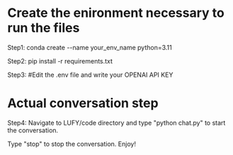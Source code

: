 # Create the enironment necessary to run the files

Step1: conda create --name your_env_name python=3.11

Step2: pip install -r requirements.txt

Step3: #Edit the .env file and write your OPENAI API KEY

# Actual conversation step
Step4: Navigate to LUFY/code directory and type "python chat.py" to start the conversation.

Type "stop" to stop the conversation.
Enjoy!
